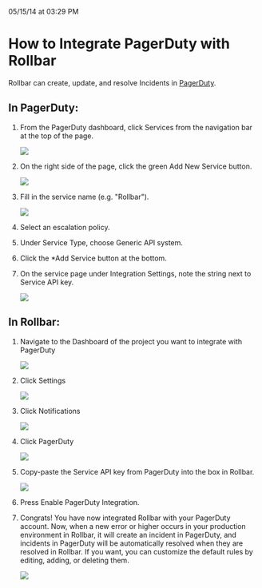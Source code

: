 <span class="date">05/15/14 at 03:29 PM</span>

How to Integrate PagerDuty with Rollbar
=======================================

Rollbar can create, update, and resolve Incidents
in [PagerDuty](http://pagerduty.com/).

In PagerDuty:
-------------

1.  From the PagerDuty dashboard, click Services from the navigation bar
    at the top of the page.

    ![](http://photos.osmek.com/pagerduty_1.133232.o.png)

2.  On the right side of the page, click the green Add New
    Service button.

    ![](http://photos.osmek.com/pagerduty_2.133233.o.png)

3.  Fill in the service name (e.g. "Rollbar").

    ![](http://photos.osmek.com/pagerduty_3.133234.o.png)

4.  Select an escalation policy.

5.  Under Service Type, choose Generic API system.

6.  Click the \*Add Service button at the bottom.

7.  On the service page under Integration Settings, note the string next
    to Service API key.

    ![](http://photos.osmek.com/pagerduty_4.133235.o.png)

In Rollbar:
-----------

1.  Navigate to the Dashboard of the project you want to integrate with
    PagerDuty

    ![](http://photos.osmek.com/pagerduty_5.133222.o.png)

2.  Click Settings

    ![](http://photos.osmek.com/pagerduty_6.133223.o.png)

3.  Click Notifications

    ![](http://photos.osmek.com/pagerduty_7.133224.o.png)

4.  Click PagerDuty

    ![](http://photos.osmek.com/pagerduty_8.133236.o.png)

5.  Copy-paste the Service API key from PagerDuty into the box in
    Rollbar.

    ![](http://photos.osmek.com/pagerduty_9.133237.o.png)

6.  Press Enable PagerDuty Integration.

7.  Congrats! You have now integrated Rollbar with your PagerDuty
    account. Now, when a new error or higher occurs in your production
    environment in Rollbar, it will create an incident in PagerDuty, and
    incidents in PagerDuty will be automatically resolved when they are
    resolved in Rollbar. If you want, you can customize the default
    rules by editing, adding, or deleting them.

    ![](http://photos.osmek.com/pagerduty_10.133238.o.png)


